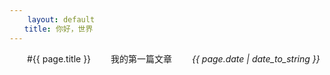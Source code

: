 ```yaml
---
    layout: default
　　title: 你好，世界
---
```

　　#{{ page.title }}
　　我的第一篇文章
　　*{{ page.date | date_to_string }}*
